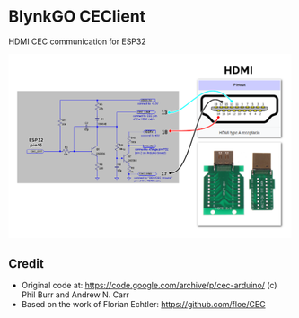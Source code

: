 # BlynkGO CEClient
HDMI CEC communication for ESP32  
  
<p align="center">
  <img src="HDMI_ESP32_wiring.png" alt="image"/>
</p>  
  
## Credit
 - Original code at: https://code.google.com/archive/p/cec-arduino/ (c) Phil Burr and Andrew N. Carr  
 - Based on the work of Florian Echtler: https://github.com/floe/CEC  

